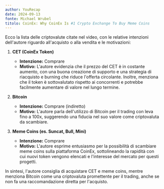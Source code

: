 ```yaml
---
author: YouRecap
date: 2024-09-13
fonte: Michael Wrubel
titolo: CoinEx: Why CoinEx Is #1 Crypto Exchange To Buy Meme Coins
---
```


Ecco la lista delle criptovalute citate nel video, con le relative intenzioni dell'autore riguardo all'acquisto o alla vendita e le motivazioni:

1. **CET (CoinEx Token)** 
   - **Intenzione:** Comprare
   - **Motivo:** L'autore evidenzia che il prezzo del CET è in costante aumento, con una buona creazione di supporto e una strategia di riacquisto e burning che riduce l'offerta circolante. Inoltre, menziona che il token è sottovalutato rispetto ai concorrenti e potrebbe facilmente aumentare di valore nel lungo termine.

2. **Bitcoin**
   - **Intenzione:** Comprare (indiretto)
   - **Motivo:** L'autore parla dell'utilizzo di Bitcoin per il trading con leva fino a 100x, suggerendo una fiducia nel suo valore come criptovaluta da scambiare.

3. **Meme Coins (es. Suncat, Bull, Mini)**
   - **Intenzione:** Comprare
   - **Motivo:** L'autore esprime entusiasmo per la possibilità di scambiare meme coins sulla piattaforma CoinEx, sottolineando la rapidità con cui nuovi token vengono elencati e l'interesse del mercato per questi progetti.

In sintesi, l'autore consiglia di acquistare CET e meme coins, mentre menziona Bitcoin come una criptovaluta promettente per il trading, anche se non fa una raccomandazione diretta per l'acquisto.
